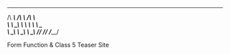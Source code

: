  ______   ______   ______    
/\  ___\ /\  ___\ /\  ___\   
\ \  __\ \ \  __\ \ \ \____  
 \ \_\    \ \_\    \ \_____\ 
  \/_/     \/_/     \/_____/ 
                             

Form Function & Class 5 Teaser Site
